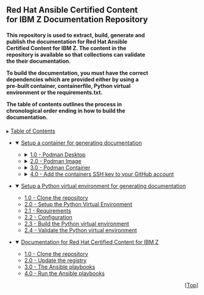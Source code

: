 <h2 align="left" style="width:75%;">Red Hat Ansible Certified Content for IBM Z Documentation Repository</h2>
<h4 align="left"  style="width:75%;">

This repository is used to extract, build, generate and publish the documentation for
Red Hat Ansible Certified Content for IBM Z. The content in the repository is available
so that collections can validate the their documentation.<br>

To build the documentation, you must have the correct dependencies which are provided
either by using a pre-built container, containerfile, Python virtual environment or
the requirements.txt. <br>

The table of contents outlines the process in chronological order ending in how to
build the documentation.
</h4>

<!-- META  &  Breadcrumbs -->
<a id="readme-top"></a>
▸ [Table of Contents](README.md)

<ul>
  <li>
    <details open><summary><a href="./toc/container_usage/README.md#setup-a-container-for-generating-documentation">Setup a container for generating documentation</a></summary></details>
  </li>
  <ul>
    <li>
      <details><summary><a href="./toc/container_usage/README.md#10-podman-desktop">1.0 - Podman Desktop</a></summary>
      <ul>
        <li><a href="./toc/container_usage/README.md#11---download-podman-desktop">1.1 - Download Podman Desktop</a></li>
        <li><a href="./toc/container_usage/README.md#12---install-podman-desktop">1.2 - Install Podman Desktop</a></li>
      </ul>
      </details>
    </li>
    <li>
      <details><summary><a href="./toc/container/README.md#20-podman-image">2.0 - Podman Image</a></summary>
      <ul>
        <li><a href="./toc/container_usage/README.md#21---build-the-image-using-the-containerfile">2.1 - Build the image using a Containerfile</a></li>
        <li><a href="./toc/container_usage/README.md#22---obtain-the-prebuilt-image">2.2 - Obtain the prebuilt image</a></li>
        <li><a href="./toc/container_usage/README.md#23---load-the-prebuilt-image">2.3 - Load the prebuilt imagee</a></li>
      </ul>
      </details>
    </li>
    <li>
      <details><summary><a href="./toc/container_usage/README.md#30-podman-container">3.0 - Podman Container</a></summary>
      <ul>
        <li><a href="./toc/container_usage/README.md#31---start-the-container-in-detached-mode">3.1 - Start the container in detached mode</a></li>
        <li><a href="./toc/container_usage/README.md#32---connect-interactively-to-a-container">3.2 - Connect interactively to a container</a></li>
        <li><a href="./toc/container_usage/README.md#33---other-commands-to-aid-in-managing-the-container">3.2 - Other commands to aid in managing the container</a></li>
      </ul>
      </details>
    </li>
    <li>
      <details>
        <summary>
          <a href="./toc/container_usage/README.md#40-add-the-ssh-key-to-your-github-account">4.0 - Add the containers SSH key to your GitHub account</a>
        </summary>
      <ul>
        <li>
          <a href="./toc/container_usage/README.md#41---copy-the-ssh-public-key">4.1 - Copy the SSH public key </a>
        </li>
        <li>
          <a href="./toc/container_usage/README.md#42---add-the-ssh-public-key-to-github">4.2 - Add the SSH public key to GitHub</a>
        </li>
      </ul>
      </details>
    </li>
  </ul>
</ul>

<ul>
  <li>
    <details open><summary><a href="./toc/venv_usage/README.md#setup-a-python-virtual-environment-for-generating-documentation">Setup a Python virtual environment for generating documentation</a></summary>
    <ul>
      <li><a href="./toc/venv_usage/README.md#10-clone-the-repository">1.0 - Clone the repository </a></li>
      <li><a href="./toc/venv_usage/README.md#20-setup-the-python-virtual-environment">2.0 - Setup the Python Virtual Environment</a></li>
      <li><a href="./toc/venv_usage/README.md#21-requirements">2.1 - Requirements</a></li>
      <li><a href="./toc/venv_usage/README.md#22-configuration">2.2 - Configuration</a></li>
      <li><a href="./toc/venv_usage/README.md#23-build-the-python-virtual-environment">2.3 - Build the Python virtual environment</a></li>
      <li><a href="./toc/venv_usage/README.md#24-validate-the-python-virtual-environment">2.4 - Validate the Python virtual environment</a></li>
    </ul>
    </details>
  </li>
</ul>

<ul>
  <li>
    <details open>
      <summary>
        <a href="./toc/doc_generation/README.md#documentation-for-red-hat-certified-content-for-ibm-z">Documentation for Red Hat Certified Content for IBM Z</a>
      </summary>
      <ul>
        <li><a href="./toc/doc_generation/README.md#10-clone-the-repository">1.0 - Clone the repository</a></li>
        <li><a href="./toc/doc_generation/README.md#20-update-the-registry">2.0 - Update the registry</a></li>
        <li><a href="./toc/doc_generation/README.md#30-the-ansible-playbooks">3.0 - The Ansible playbooks</a></li>
        <li><a href="./toc/doc_generation/README.md#40-run-the-ansible-playbooks">4.0 - Run the Ansible playbooks</a></li>
      </ul>
      </details>
    </li>
</ul>

<p align="right">[<a href="#readme-top">Top</a>]</p>
